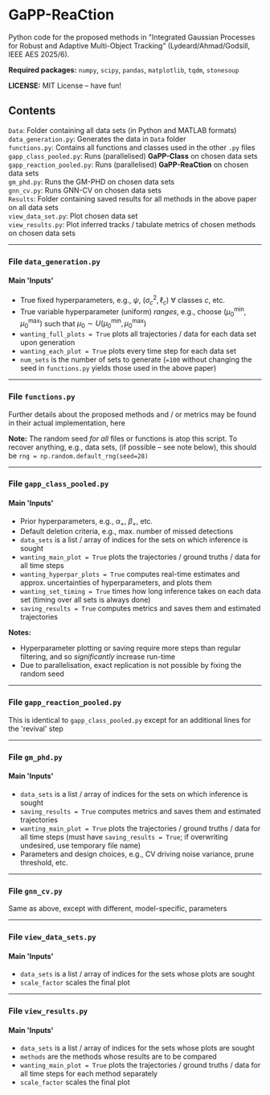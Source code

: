 # GaPP-ReaCtion
Python code for the proposed methods in "Integrated Gaussian Processes for Robust and Adaptive Multi-Object Tracking" (Lydeard/Ahmad/Godsill, IEEE AES 2025/6).

**Required packages:** `numpy`, `scipy`, `pandas`, `matplotlib`, `tqdm`, `stonesoup`  

**LICENSE:** MIT License – have fun!

## Contents
`Data`: Folder containing all data sets (in Python and MATLAB formats)  
`data_generation.py`: Generates the data in `Data` folder  
`functions.py`: Contains all functions and classes used in the other `.py` files   
`gapp_class_pooled.py`: Runs (parallelised) **GaPP-Class** on chosen data sets  
`gapp_reaction_pooled.py`: Runs (parallelised) **GaPP-ReaCtion** on chosen data sets  
`gm_phd.py`: Runs the GM-PHD on chosen data sets  
`gnn_cv.py`: Runs GNN-CV on chosen data sets  
`Results`: Folder containing saved results for all methods in the above paper on all data sets  
`view_data_set.py`: Plot chosen data set  
`view_results.py`: Plot inferred tracks / tabulate metrics of chosen methods on chosen data sets  

***

### File `data_generation.py`
#### Main 'Inputs'
* True fixed hyperparameters, e.g., $\psi$, $(\sigma_c^2,\ell_c)$ $\forall$ classes $c$, etc. 
* True variable hyperparameter (uniform) *ranges*, e.g., choose $(\mu_0^\text{min},\mu_0^\text{max})$ such that $\mu_0\sim U(\mu_0^\text{min},\mu_0^\text{max})$
* `wanting_full_plots = True` plots all trajectories / data for each data set upon generation
* `wanting_each_plot = True` plots every time step for each data set
* `num_sets` is the number of sets to generate (`=100` without changing the seed in `functions.py` yields those used in the above paper) 

***

### File `functions.py`

Further details about the proposed methods and / or metrics may be found in their actual implementation, here 

**Note:** The random seed *for all* files or functions is atop this script. To recover anything, e.g., data sets, (if possible – see note below), this should be `rng = np.random.default_rng(seed=28)`

***

### File `gapp_class_pooled.py`
#### Main 'Inputs'
* Prior hyperparameters, e.g., $\alpha_+$, $\beta_+$, etc. 
* Default deletion criteria, e.g., max. number of missed detections
* `data_sets` is a list / array of indices for the sets on which inference is sought
* `wanting_main_plot = True` plots the trajectories / ground truths / data for all time steps
* `wanting_hyperpar_plots = True` computes real-time estimates and approx. uncertainties of hyperparameters, and plots them
* `wanting_set_timing = True` times how long inference takes on each data set (timing over all sets is always done)
* `saving_results = True` computes metrics and saves them and estimated trajectories  

**Notes:**  

* Hyperparameter plotting or saving require more steps than regular filtering, and so *significantly* increase run-time
* Due to parallelisation, exact replication is not possible by fixing the random seed

***

### File `gapp_reaction_pooled.py`

This is identical to `gapp_class_pooled.py` except for an additional lines for the 'revival' step

***

### File `gm_phd.py`
#### Main 'Inputs'
* `data_sets` is a list / array of indices for the sets on which inference is sought
* `saving_results = True` computes metrics and saves them and estimated trajectories 
* `wanting_main_plot = True` plots the trajectories / ground truths / data for all time steps (must have `saving_results = True`; if overwriting undesired, use temporary file name)
* Parameters and design choices, e.g., CV driving noise variance, prune threshold, etc.

***

### File `gnn_cv.py`

Same as above, except with different, model-specific, parameters

***

### File `view_data_sets.py`
#### Main 'Inputs'
* `data_sets` is a list / array of indices for the sets whose plots are sought
* `scale_factor` scales the final plot

***

### File `view_results.py`
#### Main 'Inputs'
* `data_sets` is a list / array of indices for the sets whose plots are sought
* `methods` are the methods whose results are to be compared
* `wanting_main_plot = True` plots the trajectories / ground truths / data for all time steps for each method separately
* `scale_factor` scales the final plot

